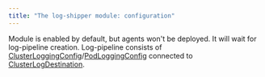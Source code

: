 ```yaml
---
title: "The log-shipper module: configuration"
---
```


Module is enabled by default, but agents won't be deployed. It will wait for log-pipeline creation. Log-pipeline consists of [ClusterLoggingConfig](cr.html#clusterloggingconfig)/[PodLoggingConfig](cr.html#podloggingconfig) connected to [ClusterLogDestination](cr.html#clusterlogdestination).
